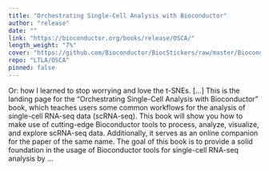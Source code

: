 ```yaml
---
title: "Orchestrating Single-Cell Analysis with Bioconductor"
author: "release"
date: ""
link: "https://bioconductor.org/books/release/OSCA/"
length_weight: "7%"
cover: "https://github.com/Bioconductor/BiocStickers/raw/master/Bioconductor/Bioconductor-serial.gif"
repo: "LTLA/OSCA"
pinned: false
---
```


Or: how I learned to stop worrying and love the t-SNEs. [...] This is the landing page for the “Orchestrating Single-Cell Analysis with Bioconductor” book,
which teaches users some common workflows for the analysis of single-cell RNA-seq data (scRNA-seq).
This book will show you how to make use of cutting-edge Bioconductor tools to process, analyze, visualize, and explore scRNA-seq data.
Additionally, it serves as an online companion for the paper of the same name. The goal of this book is to provide a solid foundation in the usage of Bioconductor tools for single-cell RNA-seq analysis by ...
